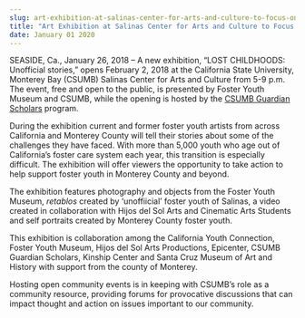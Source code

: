 ```yaml
---
slug: art-exhibition-at-salinas-center-for-arts-and-culture-to-focus-on-foster-youth
title: "Art Exhibition at Salinas Center for Arts and Culture to Focus on Foster Youth"
date: January 01 2020
---
```


 
<p>
  SEASIDE, Ca., January 26, 2018 – A new exhibition, “LOST CHILDHOODS:
  Unofficial stories,” opens February 2, 2018 at the California State
  University, Monterey Bay (CSUMB) Salinas Center for Arts and Culture from 5-9
  p.m. The event, free and open to the public, is presented by Foster Youth
  Museum and CSUMB, while the opening is hosted by the
  <a href="https://csumb.edu/magazine/determined-help"
    >CSUMB Guardian Scholars</a
  >
  program.
</p>
<p>
  During the exhibition current and former foster youth artists from across
  California and Monterey County will tell their stories about some of the
  challenges they have faced. With more than 5,000 youth who age out of
  California’s foster care system each year, this transition is especially
  difficult. The exhibition will offer viewers the opportunity to take action to
  help support foster youth in Monterey County and beyond.
</p>
<p>
  The exhibition features photography and objects from the Foster Youth Museum,
  <i>retablos</i> created by ‘unoffiicial’ foster youth of Salinas, a video
  created in collaboration with Hijos del Sol Arts and Cinematic Arts Students
  and self portraits created by Monterey County foster youth.
</p>
<p>
  This exhibition is collaboration among the California Youth Connection, Foster
  Youth Museum, Hijos del Sol Arts Productions, Epicenter, CSUMB Guardian
  Scholars, Kinship Center and Santa Cruz Museum of Art and History with support
  from the county of Monterey.
</p>
<p>
  Hosting open community events is in keeping with CSUMB’s role as a community
  resource, providing forums for provocative discussions that can impact thought
  and action on issues important to our community.
</p>
 
